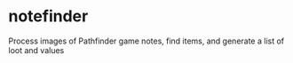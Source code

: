 # notefinder
Process images of Pathfinder game notes, find items, and generate a list of loot and values
